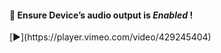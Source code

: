 

<h4>🍳 Ensure Device’s audio output is <i>Enabled</i> !</h4> [▶️](https://player.vimeo.com/video/429245404)






